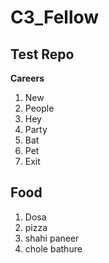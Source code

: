 # C3_Fellow
## Test Repo
**Careers**
1. New
2. People
3. Hey
4. Party
4. Bat
5. Pet
6. Exit

## Food
1. Dosa
2. pizza
3. shahi paneer 
4. chole bathure
